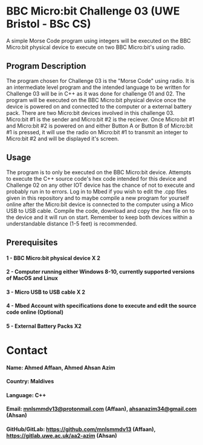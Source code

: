 # BBC Micro:bit Challenge 03 (UWE Bristol - BSc CS)
A simple Morse Code program using integers will be executed on the BBC Micro:bit physical device to execute on two BBC Micro:bit's using radio.

## Program Description
The program chosen for Challenge 03 is the "Morse Code" using radio. It is an intermediate level program and the intended language to be written for Challenge 03 will be in C++ as it was done for challenge 01 and 02. The program will be executed on the BBC Micro:bit physical device once the device is powered on and connected to the computer or a external battery pack. There are two Micro:bit devices involved in this challenge 03. Micro:bit #1 is the sender and Micro:bit #2 is the reciever. Once Micro:bit #1 and Micro:bit #2 is powered on and either Button A or Button B of Micro:bit #1 is pressed, it will use the radio on Micro:bit #1 to transmit an integer to Micro:bit #2 and will be displayed it's screen. 


## Usage
The program is to only be executed on the BBC Micro:bit device. Attempts to execute the C++ source code's hex code intended for this device and Challenge 02 on any other IOT device has the chance of not to execute and probably run in to errors. Log in to Mbed if you wish to edit the .cpp files given in this repository and to maybe compile a new program for yourself online after the Micro:bit device is connected to the computer using a Mico USB to USB cable. Compile the code, download and copy the .hex file on to the device and it will run on start. Remember to keep both devices within a understandable distance (1-5 feet) is recommended.

## Prerequisites
#### 1 - BBC Micro:bit physical device X 2
#### 2 - Computer running either Windows 8-10, currently supported versions of MacOS and Linux
#### 3 - Micro USB to USB cable X 2
#### 4 - Mbed Account with specifications done to execute and edit the source code online (Optional)
#### 5 - External Battery Packs X2

# Contact
#### Name: Ahmed Affaan, Ahmed Ahsan Azim
#### Country: Maldives
#### Language: C++
#### Email: mnlsmmdv13@protonmail.com (Affaan), ahsanazim34@gmail.com (Ahsan)
#### GitHub/GitLab: https://github.com/mnlsmmdv13 (Affaan), https://gitlab.uwe.ac.uk/aa2-azim (Ahsan)
